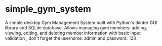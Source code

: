 # simple_gym_system
A simple desktop Gym Management System built with Python's tkinter GUI library and SQLite database. Allows managing gym members: adding, viewing, editing, and deleting member information with basic input validation , don't forget the username: admin and password: 123 .
